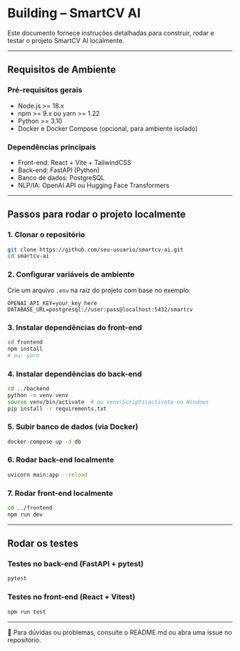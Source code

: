 # Building – SmartCV AI

Este documento fornece instruções detalhadas para construir, rodar e testar o projeto SmartCV AI localmente.

---

##  Requisitos de Ambiente

### Pré-requisitos gerais
- Node.js >= 18.x
- npm >= 9.x ou yarn >= 1.22
- Python >= 3.10
- Docker e Docker Compose (opcional, para ambiente isolado)

### Dependências principais
- Front-end: React + Vite + TailwindCSS
- Back-end: FastAPI (Python)
- Banco de dados: PostgreSQL
- NLP/IA: OpenAI API ou Hugging Face Transformers

---

## Passos para rodar o projeto localmente

### 1. Clonar o repositório

```bash
git clone https://github.com/seu-usuario/smartcv-ai.git
cd smartcv-ai
```

### 2. Configurar variáveis de ambiente

Crie um arquivo `.env` na raiz do projeto com base no exemplo:
```
OPENAI_API_KEY=your_key_here
DATABASE_URL=postgresql://user:pass@localhost:5432/smartcv
```

### 3. Instalar dependências do front-end

```bash
cd frontend
npm install
# ou: yarn
```

### 4. Instalar dependências do back-end

```bash
cd ../backend
python -m venv venv
source venv/bin/activate  # ou venv\Scripts\activate no Windows
pip install -r requirements.txt
```

### 5. Subir banco de dados (via Docker)

```bash
docker-compose up -d db
```

### 6. Rodar back-end localmente

```bash
uvicorn main:app --reload
```

### 7. Rodar front-end localmente

```bash
cd ../frontend
npm run dev
```

---

## Rodar os testes

### Testes no back-end (FastAPI + pytest)

```bash
pytest
```

### Testes no front-end (React + Vitest)

```bash
npm run test
```

---

📌 Para dúvidas ou problemas, consulte o README.md ou abra uma issue no repositório.